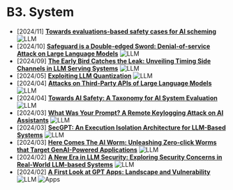 # B3. System
- [2024/11] **[Towards evaluations-based safety cases for AI scheming](https://arxiv.org/abs/2411.03336)** ![LLM](https://img.shields.io/badge/LLM-589cf4)
- [2024/10] **[Safeguard is a Double-edged Sword: Denial-of-service Attack on Large Language Models](https://arxiv.org/abs/2410.02916)** ![LLM](https://img.shields.io/badge/LLM-589cf4)
- [2024/09] **[The Early Bird Catches the Leak: Unveiling Timing Side Channels in LLM Serving Systems](https://arxiv.org/abs/2409.20002)** ![LLM](https://img.shields.io/badge/LLM-589cf4)
- [2024/05] **[Exploiting LLM Quantization](https://arxiv.org/abs/2405.18137)** ![LLM](https://img.shields.io/badge/LLM-589cf4)
- [2024/04] **[Attacks on Third-Party APIs of Large Language Models](https://arxiv.org/abs/2404.16891)** ![LLM](https://img.shields.io/badge/LLM-589cf4)
- [2024/04] **[Towards AI Safety: A Taxonomy for AI System Evaluation](https://arxiv.org/html/2404.05388v1)** ![LLM](https://img.shields.io/badge/LLM-589cf4)
- [2024/03] **[What Was Your Prompt? A Remote Keylogging Attack on AI Assistants](https://arxiv.org/abs/2403.09751)** ![LLM](https://img.shields.io/badge/LLM-589cf4)
- [2024/03] **[SecGPT: An Execution Isolation Architecture for LLM-Based Systems](https://arxiv.org/abs/2403.04960)** ![LLM](https://img.shields.io/badge/LLM-589cf4)
- [2024/03] **[Here Comes The AI Worm: Unleashing Zero-click Worms that Target GenAI-Powered Applications](https://arxiv.org/abs/2403.02817)** ![LLM](https://img.shields.io/badge/LLM-589cf4)
- [2024/02] **[A New Era in LLM Security: Exploring Security Concerns in Real-World LLM-based Systems](https://arxiv.org/abs/2402.18649)** ![LLM](https://img.shields.io/badge/LLM-589cf4)
- [2024/02] **[A First Look at GPT Apps: Landscape and Vulnerability](https://arxiv.org/abs/2402.15105)** ![LLM](https://img.shields.io/badge/LLM-589cf4) ![Apps](https://img.shields.io/badge/Apps-87b800)
